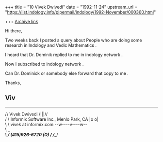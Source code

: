 +++
title = "10 Vivek Dwivedi"
date = "1992-11-24"
upstream_url = "https://list.indology.info/pipermail/indology/1992-November/000360.html"

+++
[Archive link](https://list.indology.info/pipermail/indology/1992-November/000360.html)


Hi there,

Two weeks back I posted a query about People who are doing some research in
Indology and Vedic Mathematics .

I heard that Dr. Dominik replied to me in indology network .

Now I subscribed to indology network .

Can Dr. Dominick or somebody else forward that copy to me .

Thanks,

Viv
--
  _________________________________________________________________
 /\       Vivek Dwivedi                            \\|||//         \
/  \   Informix Software Inc., Menlo Park, CA       |o o|           \
\   \     vivek at informix.com                   --w----v----w--       \
 \   \________________________________________________________________\
  \  /                  (415)926-6720 (O)                             /
   \/________________________________________________________________/




